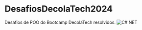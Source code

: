 # DesafiosDecolaTech2024
 Desafios de POO do Bootcamp DecolaTech resolvidos.
![C# NET](https://github.com/YorhanSD/DesafiosDecolaTech2024/assets/79441853/53d3403d-92f4-4794-81d9-c41832563ceb)

